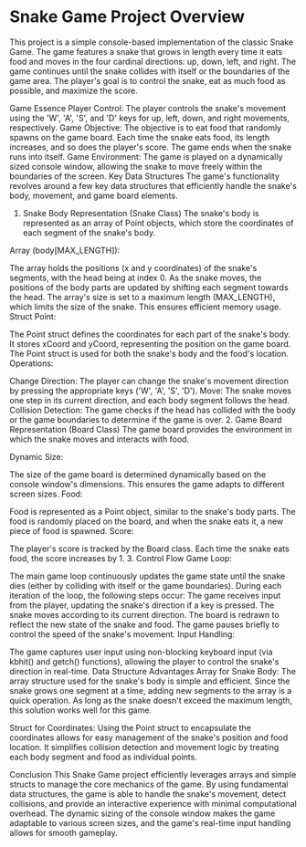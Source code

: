 # Snake Game Project Overview
This project is a simple console-based implementation of the classic Snake Game. The game features a snake that grows in length every time it eats food and moves in the four cardinal directions: up, down, left, and right. The game continues until the snake collides with itself or the boundaries of the game area. The player's goal is to control the snake, eat as much food as possible, and maximize the score.

Game Essence
Player Control: The player controls the snake's movement using the 'W', 'A', 'S', and 'D' keys for up, left, down, and right movements, respectively.
Game Objective: The objective is to eat food that randomly spawns on the game board. Each time the snake eats food, its length increases, and so does the player's score. The game ends when the snake runs into itself.
Game Environment: The game is played on a dynamically sized console window, allowing the snake to move freely within the boundaries of the screen.
Key Data Structures
The game's functionality revolves around a few key data structures that efficiently handle the snake's body, movement, and game board elements.

1. Snake Body Representation (Snake Class)
The snake's body is represented as an array of Point objects, which store the coordinates of each segment of the snake's body.

Array (body[MAX_LENGTH]):

The array holds the positions (x and y coordinates) of the snake's segments, with the head being at index 0.
As the snake moves, the positions of the body parts are updated by shifting each segment towards the head.
The array's size is set to a maximum length (MAX_LENGTH), which limits the size of the snake. This ensures efficient memory usage.
Struct Point:

The Point struct defines the coordinates for each part of the snake's body. It stores xCoord and yCoord, representing the position on the game board.
The Point struct is used for both the snake's body and the food's location.
Operations:

Change Direction: The player can change the snake's movement direction by pressing the appropriate keys ('W', 'A', 'S', 'D').
Move: The snake moves one step in its current direction, and each body segment follows the head.
Collision Detection: The game checks if the head has collided with the body or the game boundaries to determine if the game is over.
2. Game Board Representation (Board Class)
The game board provides the environment in which the snake moves and interacts with food.

Dynamic Size:

The size of the game board is determined dynamically based on the console window's dimensions. This ensures the game adapts to different screen sizes.
Food:

Food is represented as a Point object, similar to the snake's body parts. The food is randomly placed on the board, and when the snake eats it, a new piece of food is spawned.
Score:

The player's score is tracked by the Board class. Each time the snake eats food, the score increases by 1.
3. Control Flow
Game Loop:

The main game loop continuously updates the game state until the snake dies (either by colliding with itself or the game boundaries). During each iteration of the loop, the following steps occur:
The game receives input from the player, updating the snake's direction if a key is pressed.
The snake moves according to its current direction.
The board is redrawn to reflect the new state of the snake and food.
The game pauses briefly to control the speed of the snake's movement.
Input Handling:

The game captures user input using non-blocking keyboard input (via kbhit() and getch() functions), allowing the player to control the snake's direction in real-time.
Data Structure Advantages
Array for Snake Body: The array structure used for the snake's body is simple and efficient. Since the snake grows one segment at a time, adding new segments to the array is a quick operation. As long as the snake doesn't exceed the maximum length, this solution works well for this game.

Struct for Coordinates: Using the Point struct to encapsulate the coordinates allows for easy management of the snake's position and food location. It simplifies collision detection and movement logic by treating each body segment and food as individual points.

Conclusion
This Snake Game project efficiently leverages arrays and simple structs to manage the core mechanics of the game. By using fundamental data structures, the game is able to handle the snake's movement, detect collisions, and provide an interactive experience with minimal computational overhead. The dynamic sizing of the console window makes the game adaptable to various screen sizes, and the game's real-time input handling allows for smooth gameplay.
